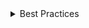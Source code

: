 <details>
<summary>
 Best Practices
</summary>

### Do

- Dialog boxes consist of a header (`DialogTitle`), content (`DialogContent`), and footer (`DialogActions`), which should all be included inside a body (`DialogBody`).
- Validate that people’s entries are acceptable before closing the dialog. Show an inline validation error near the field they must correct.
- Modal dialogs should be used very sparingly—only when it’s critical that people make a choice or provide information before they can proceed. Thee dialogs are generally used for irreversible or potentially destructive tasks. They’re typically paired with an backdrop without a light dismiss.
- `DialogSurface` by default has `aria-describedby="dialog-content-id"`, which might not be ideal with complex `DialogContent`, on those scenarios (for example on [with form](#with-form)), it is recommended to set `aria-describedby={undefined}`

### Don't

- Don't use more than three buttons between `DialogActions`.
- Don't open a `Dialog` from a `Dialog`
- Don't use a `Dialog` with no focusable elements

</details>
